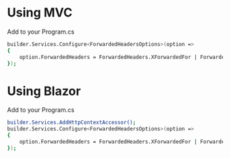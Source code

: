 #  Using MVC
Add to your Program.cs
```sh
builder.Services.Configure<ForwardedHeadersOptions>(option =>
{
    option.ForwardedHeaders = ForwardedHeaders.XForwardedFor | ForwardedHeaders.XForwardedProto;
});
```
# Using Blazor
Add to your Program.cs 
```sh
builder.Services.AddHttpContextAccessor();
builder.Services.Configure<ForwardedHeadersOptions>(option =>
{
    option.ForwardedHeaders = ForwardedHeaders.XForwardedFor | ForwardedHeaders.XForwardedProto;
});
```

# 

